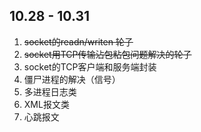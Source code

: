 ## 10.28 - 10.31
1. ~~socket的readn/writen 轮子~~
2. ~~socket用TCP传输沾包粘包问题解决的轮子~~
3. socket的TCP客户端和服务端封装
4. 僵尸进程的解决（信号）
5. 多进程日志类
6. XML报文类
7. 心跳报文

